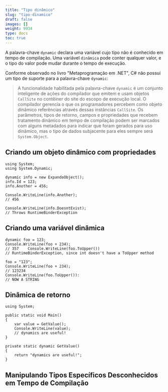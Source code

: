 ```yaml
---
title: "Tipo dinâmico"
slug: "tipo-dinamico"
draft: false
images: []
weight: 9934
type: docs
toc: true
---
```


A palavra-chave `dynamic` declara uma variável cujo tipo não é conhecido em tempo de compilação. Uma variável `dinâmica` pode conter qualquer valor, e o tipo do valor pode mudar durante o tempo de execução.

Conforme observado no livro "Metaprogramação em .NET", C# não possui um tipo de suporte para a palavra-chave `dynamic`:

> A funcionalidade habilitada pela palavra-chave `dynamic` é um conjunto inteligente de ações do compilador que emitem e usam objetos `CallSite` no contêiner do site do escopo de execução local. O compilador gerencia o que os programadores percebem como objeto dinâmico
referências através dessas instâncias `CallSite`. Os parâmetros, tipos de retorno, campos e propriedades que recebem tratamento dinâmico em tempo de compilação podem ser marcados com alguns metadados para indicar que foram gerados para uso dinâmico, mas o tipo de dados subjacente para eles sempre será `System.Object`.

 

## Criando um objeto dinâmico com propriedades
    using System;
    using System.Dynamic;
    
    dynamic info = new ExpandoObject();
    info.Id = 123;
    info.Another = 456;
    
    Console.WriteLine(info.Another);
    // 456
    
    Console.WriteLine(info.DoesntExist);
    // Throws RuntimeBinderException

## Criando uma variável dinâmica
    dynamic foo = 123;
    Console.WriteLine(foo + 234);
    // 357    Console.WriteLine(foo.ToUpper())
    // RuntimeBinderException, since int doesn't have a ToUpper method

    foo = "123";
    Console.WriteLine(foo + 234);
    // 123234
    Console.WriteLine(foo.ToUpper()):
    // NOW A STRING

## Dinâmica de retorno
    using System;

    public static void Main()
    {
        var value = GetValue();
        Console.WriteLine(value);
        // dynamics are useful!
    }
    
    private static dynamic GetValue()
    {
        return "dynamics are useful!";
    }

## Manipulando Tipos Específicos Desconhecidos em Tempo de Compilação


